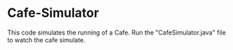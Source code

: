# Cafe-Simulator
This code simulates the running of a Cafe. Run the "CafeSimulator.java" file to watch the cafe simulate.
